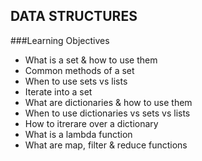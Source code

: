 ## DATA STRUCTURES
###Learning Objectives
* What is a set & how to use them
* Common methods of a set
* When to use sets vs lists
* Iterate into a set
* What are dictionaries & how to use them
* When to use dictionaries vs sets vs lists
* How to itrerare over a dictionary
* What is a lambda function
* What are map, filter & reduce functions

